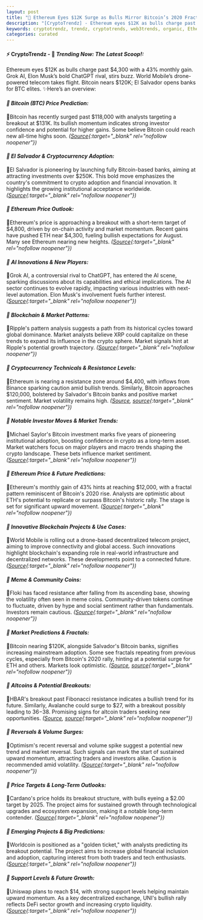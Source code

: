 ```yaml
---
layout: post
title: "🌌 Ethereum Eyes $12K Surge as Bulls Mirror Bitcoin’s 2020 Fractal"
description: "[CryptoTrendz] - Ethereum eyes $12K as bulls charge past $4,300 with a 43% monthly gain. Grok AI, Elon Musk’s bold ChatGPT rival, stirs buzz. World Mobile’s drone-powered telecom takes flight. Bitcoin nears $120K; El Salvador opens banks for BTC elites."
keywords: cryptotrendz, trendz, cryptotrends, web3trends, organic, Ethereum, ETH, Binance, Analysis, XRP, Analyst, Elon, Bitcoin
categories: curated
---
```


#### ⚡ CryptoTrendz - 📌 *Trending Now: The Latest Scoop!:*

Ethereum eyes $12K as bulls charge past $4,300 with a 43% monthly gain. Grok AI, Elon Musk’s bold ChatGPT rival, stirs buzz. World Mobile’s drone-powered telecom takes flight. Bitcoin nears $120K; El Salvador opens banks for BTC elites. ✨Here’s an overview:


#### *🔖  Bitcoin (BTC) Price Prediction:*  

🔹Bitcoin has recently surged past $118,000 with analysts targeting a breakout at $131K. Its bullish momentum indicates strong investor confidence and potential for higher gains. Some believe Bitcoin could reach new all-time highs soon. *([Source](https://s.avyag.com/enuz){:target="_blank" rel="nofollow noopener"})*

#### *🔖  El Salvador & Cryptocurrency Adoption:*  

🔹El Salvador is pioneering by launching fully Bitcoin-based banks, aiming at attracting investments over $250K. This bold move emphasizes the country's commitment to crypto adoption and financial innovation. It highlights the growing institutional acceptance worldwide. *([Source](https://s.avyag.com/i7d3){:target="_blank" rel="nofollow noopener"})*

#### *🔖  Ethereum Price Outlook:*  

🔹Ethereum's price is approaching a breakout with a short-term target of $4,800, driven by on-chain activity and market momentum. Recent gains have pushed ETH near $4,300, fueling bullish expectations for August. Many see Ethereum nearing new heights. *([Source](https://s.avyag.com/m0th){:target="_blank" rel="nofollow noopener"})*

#### *🔖  AI Innovations & New Players:*  

🔹Grok AI, a controversial rival to ChatGPT, has entered the AI scene, sparking discussions about its capabilities and ethical implications. The AI sector continues to evolve rapidly, impacting various industries with next-level automation. Elon Musk's involvement fuels further interest. *([Source](https://s.avyag.com/oy6f){:target="_blank" rel="nofollow noopener"})*

#### *🔖  Blockchain & Market Patterns:*  

🔹Ripple's pattern analysis suggests a path from its historical cycles toward global dominance. Market analysts believe XRP could capitalize on these trends to expand its influence in the crypto sphere. Market signals hint at Ripple's potential growth trajectory. *([Source](https://s.avyag.com/hmq7){:target="_blank" rel="nofollow noopener"})*

#### *🔖  Cryptocurrency Technicals & Resistance Levels:*  

🔹Ethereum is nearing a resistance zone around $4,400, with inflows from Binance sparking caution amid bullish trends. Similarly, Bitcoin approaches $120,000, bolstered by Salvador's Bitcoin banks and positive market sentiment. Market volatility remains high. *([Source](https://s.avyag.com/8d44), [source](https://s.avyag.com/lue7){:target="_blank" rel="nofollow noopener"})*

#### *🔖  Notable Investor Moves & Market Trends:*  

🔹Michael Saylor's Bitcoin investment marks five years of pioneering institutional adoption, boosting confidence in crypto as a long-term asset. Market watchers focus on major players and macro trends shaping the crypto landscape. These bets influence market sentiment. *([Source](https://s.avyag.com/zhux){:target="_blank" rel="nofollow noopener"})*

#### *🔖  Ethereum Price & Future Predictions:*  

🔹Ethereum's monthly gain of 43% hints at reaching $12,000, with a fractal pattern reminiscent of Bitcoin's 2020 rise. Analysts are optimistic about ETH's potential to replicate or surpass Bitcoin's historic rally. The stage is set for significant upward movement. *([Source](https://s.avyag.com/r1wp){:target="_blank" rel="nofollow noopener"})*

#### *🔖  Innovative Blockchain Projects & Use Cases:*  

🔹World Mobile is rolling out a drone-based decentralized telecom project, aiming to improve connectivity and global access. Such innovations highlight blockchain's expanding role in real-world infrastructure and decentralized networks. These developments point to a connected future. *([Source](https://s.avyag.com/62x5){:target="_blank" rel="nofollow noopener"})*

#### *🔖  Meme & Community Coins:*  

🔹Floki has faced resistance after falling from its ascending base, showing the volatility often seen in meme coins. Community-driven tokens continue to fluctuate, driven by hype and social sentiment rather than fundamentals. Investors remain cautious. *([Source](https://s.avyag.com/eh2w){:target="_blank" rel="nofollow noopener"})*

#### *🔖  Market Predictions & Fractals:*  

🔹Bitcoin nearing $120K, alongside Salvador's Bitcoin banks, signifies increasing mainstream adoption. Some see fractals repeating from previous cycles, especially from Bitcoin's 2020 rally, hinting at a potential surge for ETH and others. Markets look optimistic. *([Source](https://s.avyag.com/lue7), [source](https://s.avyag.com/uk8f){:target="_blank" rel="nofollow noopener"})*

#### *🔖  Altcoins & Potential Breakouts:*  

🔹HBAR's breakout past Fibonacci resistance indicates a bullish trend for its future. Similarly, Avalanche could surge to $27, with a breakout possibly leading to $36-$38. Promising signs for altcoin traders seeking new opportunities. *([Source](https://s.avyag.com/wh5p), [source](https://s.avyag.com/z98b){:target="_blank" rel="nofollow noopener"})*

#### *🔖  Reversals & Volume Surges:*  

🔹Optimism's recent reversal and volume spike suggest a potential new trend and market reversal. Such signals can mark the start of sustained upward momentum, attracting traders and investors alike. Caution is recommended amid volatility. *([Source](https://s.avyag.com/i5ue){:target="_blank" rel="nofollow noopener"})*

#### *🔖  Price Targets & Long-Term Outlooks:*  

🔹Cardano's price holds its breakout structure, with bulls eyeing a $2.00 target by 2025. The project aims for sustained growth through technological upgrades and ecosystem expansion, making it a notable long-term contender. *([Source](https://s.avyag.com/93ls){:target="_blank" rel="nofollow noopener"})*

#### *🔖  Emerging Projects & Big Predictions:*  

🔹Worldcoin is positioned as a "golden ticket," with analysts predicting its breakout potential. The project aims to increase global financial inclusion and adoption, capturing interest from both traders and tech enthusiasts. *([Source](https://s.avyag.com/xt7n){:target="_blank" rel="nofollow noopener"})*

#### *🔖  Support Levels & Future Growth:*  

🔹Uniswap plans to reach $14, with strong support levels helping maintain upward momentum. As a key decentralized exchange, UNI's bullish rally reflects DeFi sector growth and increasing crypto liquidity. *([Source](https://s.avyag.com/xmx2){:target="_blank" rel="nofollow noopener"})*